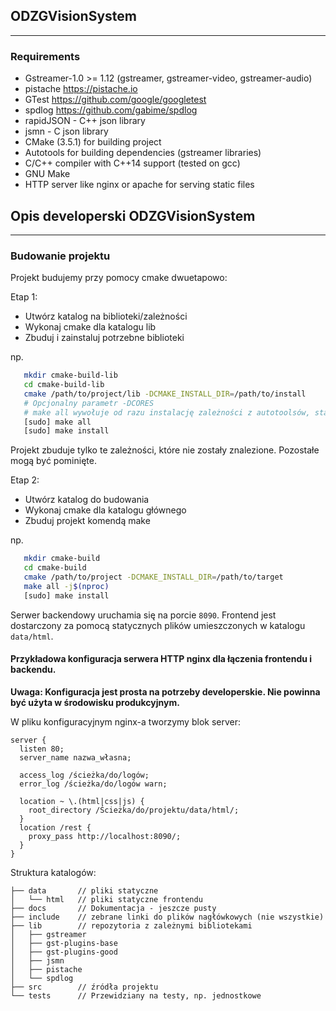 ## ODZGVisionSystem
---
### Requirements

* Gstreamer-1.0 >= 1.12 (gstreamer, gstreamer-video, gstreamer-audio)
* pistache https://pistache.io
* GTest https://github.com/google/googletest
* spdlog https://github.com/gabime/spdlog
* rapidJSON - C++ json library
* jsmn - C json library
* CMake (3.5.1) for building project
* Autotools for building dependencies (gstreamer libraries)
* C/C++ compiler with C++14 support (tested on gcc)
* GNU Make
* HTTP server like nginx or apache for serving static files



## Opis developerski ODZGVisionSystem
---
### Budowanie projektu
 Projekt budujemy przy pomocy cmake dwuetapowo:
 
 Etap 1:
 * Utwórz katalog na biblioteki/zależności
 * Wykonaj cmake dla katalogu lib
 * Zbuduj i zainstaluj potrzebne biblioteki
 
 np. 
 
 ```bash 
    mkdir cmake-build-lib
    cd cmake-build-lib
    cmake /path/to/project/lib -DCMAKE_INSTALL_DIR=/path/to/install 
    # Opcjonalny parametr -DCORES
    # make all wywołuje od razu instalację zależności z autotoolsów, stąd sudo
    [sudo] make all 
    [sudo] make install
 ```
 Projekt zbuduje tylko te zależności, które nie zostały znalezione.
 Pozostałe mogą być pominięte.
 
 Etap 2:
 * Utwórz katalog do budowania
 * Wykonaj cmake dla katalogu głównego
 * Zbuduj projekt komendą make
 
 np.
 
 ```bash
    mkdir cmake-build
    cd cmake-build
    cmake /path/to/project -DCMAKE_INSTALL_DIR=/path/to/target
    make all -j$(nproc)
    [sudo] make install
```
    
    
Serwer backendowy uruchamia się na porcie `8090`. Frontend jest dostarczony za pomocą
statycznych plików umieszczonych w katalogu `data/html`.

#### Przykładowa konfiguracja serwera HTTP nginx dla łączenia frontendu i backendu.

**Uwaga: Konfiguracja jest prosta na potrzeby developerskie. Nie powinna być użyta w środowisku
produkcyjnym.**

W pliku konfiguracyjnym nginx-a tworzymy blok server:

```nginx
server {
  listen 80;
  server_name nazwa_własna;

  access_log /ścieżka/do/logów;
  error_log /ścieżka/do/logów warn;

  location ~ \.(html|css|js) {
    root_directory /Ścieżka/do/projektu/data/html/;  
  }
  location /rest {
    proxy_pass http://localhost:8090/;
  }
}
```

Struktura katalogów:
```
├── data       // pliki statyczne
│   └── html   // pliki statyczne frontendu
├── docs       // Dokumentacja - jeszcze pusty
├── include    // zebrane linki do plików nagłówkowych (nie wszystkie)
├── lib        // repozytoria z zależnymi bibliotekami
│   ├── gstreamer
│   ├── gst-plugins-base
│   ├── gst-plugins-good
│   ├── jsmn
│   ├── pistache
│   └── spdlog
├── src        // źródła projektu
└── tests      // Przewidziany na testy, np. jednostkowe

```
